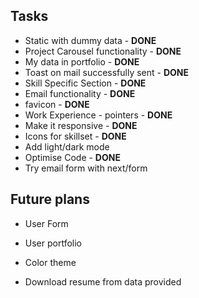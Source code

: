 
## Tasks

* Static with dummy data - **DONE**
* Project Carousel functionality - **DONE**
* My data in portfolio - **DONE**
* Toast on mail successfully sent - **DONE**
* Skill Specific Section - **DONE**
* Email functionality - **DONE**
* favicon - **DONE**
* Work Experience - pointers -  **DONE**
* Make it responsive -  **DONE**
* Icons for skillset - **DONE**
* Add light/dark mode
* Optimise Code - **DONE**
* Try email form with next/form

## Future plans

* User Form
* User portfolio

* Color theme
* Download resume from data provided
